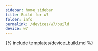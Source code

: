```yaml
---
sidebar: home_sidebar
title: Build for w7
folder: info
permalink: /devices/w7/build
device: w7
---
```

{% include templates/device_build.md %}
